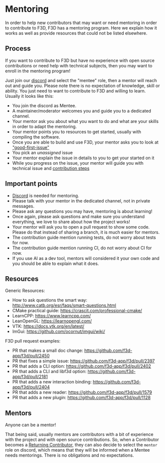 # Mentoring

In order to help new contributors that may want or need mentoring in order to contribute to F3D,
F3D has a mentoring program. Here we explain how it works as well as provide resources that could not be listed elsewhere.

## Process

If you want to contribute to F3D but have no experience with open source contributions or need help with technical subjects,
then you may want to enroll in the mentoring program!

Just join our [discord](https://discord.f3d.app) and select the "mentee" role, then a mentor will reach out and guide you.
Please note there is no expectation of knowledge, skill or ability. You just need to want to contribute to F3D and willing to learn.
Usually it looks like this:

- You join the discord as Mentee.
- A maintainer/moderator welcomes you and guide you to a dedicated channel.
- Your mentor ask you about what you want to do and what are your skills in order to adapt the mentoring.
- Your mentor points you to resources to get started, usually with compiling the software.
- Once you are able to build and use F3D, your mentor asks you to look at ["good-first-issue"](https://github.com/f3d-app/f3d/issues?q=is%3Aopen+is%3Aissue+label%3A%22good+first+issue%22)
- You pick an _unassigned_ issue
- Your mentor explain the issue in details to you to get your started on it
- While you progress on the issue, your mentor will guide you with technical issue and [contribution steps](../../CONTRIBUTING.md)

## Important points

- [Discord](https://discord.f3d.app) is needed for mentoring.
- Please talk with your mentor in the dedicated channel, not in private messages.
- Please ask any questions you may have, mentoring is about learning!
- Once again, please ask questions and make sure you understand everything, we love to share about how the project works!
- Your mentor will ask you to open a pull request to show some code. Please do that instead of sharing a branch, it is much easier for mentors.
- The contribution guide mention running tests, do not worry about tests for now.
- The contribution guide mention running CI, do not worry about CI for now.
- If you use AI as a dev tool, mentors will considered it your own code and you should be able to explain what it does.

## Resources

Generic Resources:

- How to ask questions the smart way: http://www.catb.org/esr/faqs/smart-questions.html
- CMake practical guide: https://crascit.com/professional-cmake/
- LearnCPP: https://www.learncpp.com/
- LeanOpenGL: https://learnopengl.com/
- VTK: https://docs.vtk.org/en/latest/
- ImGui: https://github.com/ocornut/imgui/wiki/

F3D pull request examples:

- PR that makes a small doc change: https://github.com/f3d-app/f3d/pull/2450
- PR that fixes a simple issue: https://github.com/f3d-app/f3d/pull/2397
- PR that adds a CLI option: https://github.com/f3d-app/f3d/pull/2402
- PR that adds a CLI and libf3d option: https://github.com/f3d-app/f3d/pull/2181
- PR that adds a new interaction binding: https://github.com/f3d-app/f3d/pull/2404
- PR that adds a new reader: https://github.com/f3d-app/f3d/pull/1579
- PR that adds a new plugin: https://github.com/f3d-app/f3d/pull/1128

## Mentors

Anyone can be a mentor!

That being said, usually mentors are contributors with a bit of experience with the project and with open source contributions.
So, when a Contributor becomes a [Returning Contributor](./GOVERNANCE.md#12-returning-contributors), they can also decide to select the `mentor`
role on discord, which means that they will be informed when a Mentee needs mentorings. There is no obligations and no expectations.
